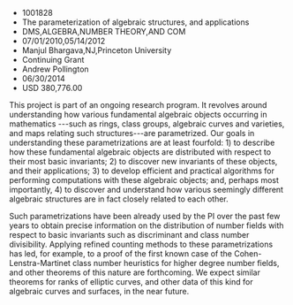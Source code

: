 
* 1001828
* The parameterization of algebraic structures, and applications
* DMS,ALGEBRA,NUMBER THEORY,AND COM
* 07/01/2010,05/14/2012
* Manjul Bhargava,NJ,Princeton University
* Continuing Grant
* Andrew Pollington
* 06/30/2014
* USD 380,776.00

This project is part of an ongoing research program. It revolves around
understanding how various fundamental algebraic objects occurring in mathematics
---such as rings, class groups, algebraic curves and varieties, and maps
relating such structures---are parametrized. Our goals in understanding these
parametrizations are at least fourfold: 1) to describe how these fundamental
algebraic objects are distributed with respect to their most basic invariants;
2) to discover new invariants of these objects, and their applications; 3) to
develop efficient and practical algorithms for performing computations with
these algebraic objects; and, perhaps most importantly, 4) to discover and
understand how various seemingly different algebraic structures are in fact
closely related to each other.

Such parametrizations have been already used by the PI over the past few years
to obtain precise information on the distribution of number fields with respect
to basic invariants such as discriminant and class number divisibility. Applying
refined counting methods to these parametrizations has led, for example, to a
proof of the first known case of the Cohen-Lenstra-Martinet class number
heuristics for higher degree number fields, and other theorems of this nature
are forthcoming. We expect similar theorems for ranks of elliptic curves, and
other data of this kind for algebraic curves and surfaces, in the near future.
